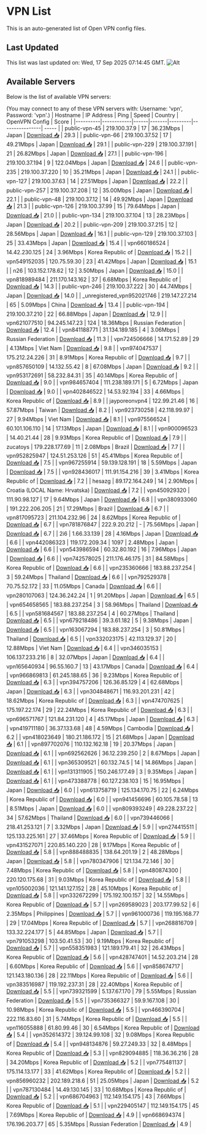 # VPN List

This is an auto-generated list of Open VPN config files.

## Last Updated

This list was last updated on: Wed, 17 Sep 2025 07:14:45 GMT.
![Alt](https://repobeats.axiom.co/api/embed/186b98318ef1479477931607c1ad7d823f12451f.svg "Repobeats analytics image")

## Available Servers

Below is the list of available VPN servers:

(You may connect to any of these VPN servers with: Username: 'vpn', Password: 'vpn'.)
| Hostname | IP Address | Ping | Speed | Country | OpenVPN Config | Score |
|----------|------------|------|-------|---------|----------------| ----- |
| public-vpn-45 | 219.100.37.9 | 17 | 36.23Mbps | Japan | [Download 📥](./configs/server_0_JP.ovpn) | 29.3 |
| public-vpn-66 | 219.100.37.52 | 17 | 49.21Mbps | Japan | [Download 📥](./configs/server_1_JP.ovpn) | 29.1 |
| public-vpn-229 | 219.100.37.191 | 21 | 26.82Mbps | Japan | [Download 📥](./configs/server_2_JP.ovpn) | 27.1 |
| public-vpn-196 | 219.100.37.194 | 9 | 122.04Mbps | Japan | [Download 📥](./configs/server_3_JP.ovpn) | 24.6 |
| public-vpn-235 | 219.100.37.220 | 10 | 35.21Mbps | Japan | [Download 📥](./configs/server_4_JP.ovpn) | 24.1 |
| public-vpn-127 | 219.100.37.63 | 14 | 27.51Mbps | Japan | [Download 📥](./configs/server_5_JP.ovpn) | 22.2 |
| public-vpn-257 | 219.100.37.208 | 12 | 35.00Mbps | Japan | [Download 📥](./configs/server_6_JP.ovpn) | 22.1 |
| public-vpn-48 | 219.100.37.12 | 14 | 49.92Mbps | Japan | [Download 📥](./configs/server_7_JP.ovpn) | 21.3 |
| public-vpn-126 | 219.100.37.99 | 15 | 79.64Mbps | Japan | [Download 📥](./configs/server_8_JP.ovpn) | 21.0 |
| public-vpn-134 | 219.100.37.104 | 13 | 28.23Mbps | Japan | [Download 📥](./configs/server_9_JP.ovpn) | 20.2 |
| public-vpn-209 | 219.100.37.215 | 12 | 28.56Mbps | Japan | [Download 📥](./configs/server_10_JP.ovpn) | 16.1 |
| public-vpn-129 | 219.100.37.103 | 25 | 33.43Mbps | Japan | [Download 📥](./configs/server_11_JP.ovpn) | 15.4 |
| vpn660186524 | 14.42.230.125 | 24 | 3.96Mbps | Korea Republic of | [Download 📥](./configs/server_12_KR.ovpn) | 15.2 |
| vpn549152035 | 120.75.59.30 | 23 | 41.42Mbps | Japan | [Download 📥](./configs/server_13_JP.ovpn) | 15.1 |
| n26 | 103.152.178.62 | 12 | 3.50Mbps | Japan | [Download 📥](./configs/server_14_JP.ovpn) | 15.0 |
| vpn818989484 | 211.170.143.162 | 37 | 6.68Mbps | Korea Republic of | [Download 📥](./configs/server_15_KR.ovpn) | 14.3 |
| public-vpn-246 | 219.100.37.222 | 30 | 44.74Mbps | Japan | [Download 📥](./configs/server_16_JP.ovpn) | 14.0 |
| _unregistered_vpn952021746 | 219.147.27.214 | 65 | 5.09Mbps | China | [Download 📥](./configs/server_17_CN.ovpn) | 13.4 |
| public-vpn-194 | 219.100.37.210 | 22 | 66.88Mbps | Japan | [Download 📥](./configs/server_18_JP.ovpn) | 12.9 |
| vpn621077510 | 94.245.147.23 | 124 | 18.36Mbps | Russian Federation | [Download 📥](./configs/server_19_RU.ovpn) | 12.4 |
| vpn841188771 | 31.134.189.185 | 4 | 3.06Mbps | Russian Federation | [Download 📥](./configs/server_20_RU.ovpn) | 11.3 |
| vpn724506666 | 14.171.52.89 | 29 | 4.13Mbps | Viet Nam | [Download 📥](./configs/server_21_VN.ovpn) | 9.8 |
| vpn974047537 | 175.212.24.226 | 31 | 8.91Mbps | Korea Republic of | [Download 📥](./configs/server_22_KR.ovpn) | 9.7 |
| vpn857650109 | 14.132.55.42 | 8 | 67.08Mbps | Japan | [Download 📥](./configs/server_23_JP.ovpn) | 9.2 |
| vpn953172691 | 58.232.84.31 | 35 | 40.14Mbps | Korea Republic of | [Download 📥](./configs/server_24_KR.ovpn) | 9.0 |
| vpn984657404 | 111.238.189.171 | 5 | 6.72Mbps | Japan | [Download 📥](./configs/server_25_JP.ovpn) | 9.0 |
| vpn402846522 | 14.53.92.194 | 33 | 4.66Mbps | Korea Republic of | [Download 📥](./configs/server_26_KR.ovpn) | 8.9 |
| jayporeonvpn4 | 122.99.21.46 | 16 | 57.87Mbps | Taiwan | [Download 📥](./configs/server_27_TW.ovpn) | 8.2 |
| vpn923730258 | 42.118.99.97 | 27 | 9.94Mbps | Viet Nam | [Download 📥](./configs/server_28_VN.ovpn) | 8.1 |
| vpn975566524 | 60.101.106.110 | 14 | 17.13Mbps | Japan | [Download 📥](./configs/server_29_JP.ovpn) | 8.1 |
| vpn900096523 | 14.40.21.44 | 28 | 9.93Mbps | Korea Republic of | [Download 📥](./configs/server_30_KR.ovpn) | 7.9 |
| zucatoys | 179.228.177.69 | 11 | 2.08Mbps | Brazil | [Download 📥](./configs/server_31_BR.ovpn) | 7.7 |
| vpn952825947 | 124.51.253.126 | 51 | 45.41Mbps | Korea Republic of | [Download 📥](./configs/server_32_KR.ovpn) | 7.5 |
| vpn967255914 | 59.139.128.191 | 18 | 5.59Mbps | Japan | [Download 📥](./configs/server_33_JP.ovpn) | 7.5 |
| vpn928436017 | 111.91.154.216 | 39 | 3.41Mbps | Korea Republic of | [Download 📥](./configs/server_34_KR.ovpn) | 7.2 |
| hesazg | 89.172.164.249 | 14 | 2.90Mbps | Croatia (LOCAL Name: Hrvatska) | [Download 📥](./configs/server_35_HR.ovpn) | 7.2 |
| vpn450929320 | 111.90.98.127 | 17 | 9.64Mbps | Japan | [Download 📥](./configs/server_36_JP.ovpn) | 6.8 |
| vpn380933060 | 191.222.206.205 | 21 | 17.29Mbps | Brazil | [Download 📥](./configs/server_37_BR.ovpn) | 6.7 |
| vpn817095723 | 211.104.232.96 | 24 | 8.62Mbps | Korea Republic of | [Download 📥](./configs/server_38_KR.ovpn) | 6.7 |
| vpn781876847 | 222.9.20.212 | - | 75.56Mbps | Japan | [Download 📥](./configs/server_39_JP.ovpn) | 6.7 |
| 2i6 | 1.66.33.139 | 28 | 4.16Mbps | Japan | [Download 📥](./configs/server_40_JP.ovpn) | 6.6 |
| vpn442086323 | 119.172.209.34 | 1097 | 2.48Mbps | Japan | [Download 📥](./configs/server_41_JP.ovpn) | 6.6 |
| vpn543986594 | 60.32.80.192 | 16 | 7.96Mbps | Japan | [Download 📥](./configs/server_42_JP.ovpn) | 6.6 |
| vpn742578025 | 211.176.46.175 | 31 | 84.58Mbps | Korea Republic of | [Download 📥](./configs/server_43_KR.ovpn) | 6.6 |
| vpn235360666 | 183.88.237.254 | 3 | 59.24Mbps | Thailand | [Download 📥](./configs/server_44_TH.ovpn) | 6.6 |
| vpn792529378 | 70.75.52.172 | 33 | 11.05Mbps | Canada | [Download 📥](./configs/server_45_CA.ovpn) | 6.6 |
| vpn280107063 | 124.36.242.24 | 1 | 91.20Mbps | Japan | [Download 📥](./configs/server_46_JP.ovpn) | 6.5 |
| vpn654658565 | 183.88.237.254 | 3 | 58.96Mbps | Thailand | [Download 📥](./configs/server_47_TH.ovpn) | 6.5 |
| vpn581684567 | 183.88.237.254 | 4 | 60.27Mbps | Thailand | [Download 📥](./configs/server_48_TH.ovpn) | 6.5 |
| vpn679218486 | 39.3.61.182 | 5 | 9.38Mbps | Japan | [Download 📥](./configs/server_49_JP.ovpn) | 6.5 |
| vpn163067294 | 183.88.237.254 | 3 | 50.81Mbps | Thailand | [Download 📥](./configs/server_50_TH.ovpn) | 6.5 |
| vpn332023175 | 42.113.129.37 | 20 | 12.88Mbps | Viet Nam | [Download 📥](./configs/server_51_VN.ovpn) | 6.4 |
| vpn346035153 | 106.137.233.216 | 8 | 32.07Mbps | Japan | [Download 📥](./configs/server_52_JP.ovpn) | 6.4 |
| vpn165640934 | 96.55.160.7 | 13 | 43.17Mbps | Canada | [Download 📥](./configs/server_53_CA.ovpn) | 6.4 |
| vpn966869813 | 61.245.188.65 | 36 | 9.23Mbps | Korea Republic of | [Download 📥](./configs/server_54_KR.ovpn) | 6.3 |
| vpn394757206 | 126.36.85.129 | 4 | 62.68Mbps | Japan | [Download 📥](./configs/server_55_JP.ovpn) | 6.3 |
| vpn304848671 | 116.93.201.231 | 42 | 18.62Mbps | Korea Republic of | [Download 📥](./configs/server_56_KR.ovpn) | 6.3 |
| vpn474707625 | 175.197.22.174 | 29 | 22.24Mbps | Korea Republic of | [Download 📥](./configs/server_57_KR.ovpn) | 6.3 |
| vpn696571767 | 121.84.231.120 | 4 | 45.17Mbps | Japan | [Download 📥](./configs/server_58_JP.ovpn) | 6.3 |
| vpn419711180 | 36.37.133.68 | 48 | 4.59Mbps | Cambodia | [Download 📥](./configs/server_59_KH.ovpn) | 6.2 |
| vpn418023649 | 180.21.186.172 | 15 | 21.68Mbps | Japan | [Download 📥](./configs/server_60_JP.ovpn) | 6.1 |
| vpn897702076 | 110.132.162.18 | 19 | 20.37Mbps | Japan | [Download 📥](./configs/server_61_JP.ovpn) | 6.1 |
| vpn692562626 | 36.12.239.250 | 2 | 8.67Mbps | Japan | [Download 📥](./configs/server_62_JP.ovpn) | 6.1 |
| vpn365309521 | 60.132.74.5 | 14 | 14.86Mbps | Japan | [Download 📥](./configs/server_63_JP.ovpn) | 6.1 |
| vpn131311905 | 150.246.177.49 | 3 | 9.35Mbps | Japan | [Download 📥](./configs/server_64_JP.ovpn) | 6.1 |
| vpn473388778 | 60.127.238.103 | 15 | 16.95Mbps | Japan | [Download 📥](./configs/server_65_JP.ovpn) | 6.0 |
| vpn613758719 | 125.134.170.75 | 22 | 6.24Mbps | Korea Republic of | [Download 📥](./configs/server_66_KR.ovpn) | 6.0 |
| vpn941456696 | 60.105.78.58 | 13 | 8.51Mbps | Japan | [Download 📥](./configs/server_67_JP.ovpn) | 6.0 |
| vpn809393249 | 49.228.237.22 | 34 | 57.62Mbps | Thailand | [Download 📥](./configs/server_68_TH.ovpn) | 6.0 |
| vpn739446066 | 218.41.253.121 | 7 | 3.32Mbps | Japan | [Download 📥](./configs/server_69_JP.ovpn) | 5.9 |
| vpn274415511 | 125.133.225.161 | 27 | 37.46Mbps | Korea Republic of | [Download 📥](./configs/server_70_KR.ovpn) | 5.9 |
| vpn431527071 | 220.85.140.220 | 28 | 9.17Mbps | Korea Republic of | [Download 📥](./configs/server_71_KR.ovpn) | 5.8 |
| vpn888488835 | 138.64.201.19 | 2 | 48.28Mbps | Japan | [Download 📥](./configs/server_72_JP.ovpn) | 5.8 |
| vpn780347906 | 121.134.72.146 | 30 | 7.48Mbps | Korea Republic of | [Download 📥](./configs/server_73_KR.ovpn) | 5.8 |
| vpn480874300 | 220.120.175.68 | 31 | 9.03Mbps | Korea Republic of | [Download 📥](./configs/server_74_KR.ovpn) | 5.8 |
| vpn105002036 | 121.141.127.152 | 28 | 45.10Mbps | Korea Republic of | [Download 📥](./configs/server_75_KR.ovpn) | 5.8 |
| vpn332672299 | 175.192.100.157 | 32 | 14.55Mbps | Korea Republic of | [Download 📥](./configs/server_76_KR.ovpn) | 5.7 |
| vpn269589023 | 203.177.99.52 | 6 | 2.35Mbps | Philippines | [Download 📥](./configs/server_77_PH.ovpn) | 5.7 |
| vpn961000736 | 119.195.168.77 | 29 | 17.04Mbps | Korea Republic of | [Download 📥](./configs/server_78_KR.ovpn) | 5.7 |
| vpn268816709 | 133.32.224.177 | 5 | 44.85Mbps | Japan | [Download 📥](./configs/server_79_JP.ovpn) | 5.7 |
| vpn791053298 | 103.50.41.53 | 30 | 9.19Mbps | Korea Republic of | [Download 📥](./configs/server_80_KR.ovpn) | 5.7 |
| vpn558351983 | 121.189.179.41 | 32 | 26.43Mbps | Korea Republic of | [Download 📥](./configs/server_81_KR.ovpn) | 5.6 |
| vpn428747401 | 14.52.203.214 | 28 | 6.60Mbps | Korea Republic of | [Download 📥](./configs/server_82_KR.ovpn) | 5.6 |
| vpn858674717 | 121.143.180.136 | 28 | 22.11Mbps | Korea Republic of | [Download 📥](./configs/server_83_KR.ovpn) | 5.6 |
| vpn383516987 | 119.192.237.31 | 28 | 22.40Mbps | Korea Republic of | [Download 📥](./configs/server_84_KR.ovpn) | 5.5 |
| vpn739321599 | 5.137.67.170 | 79 | 5.55Mbps | Russian Federation | [Download 📥](./configs/server_85_RU.ovpn) | 5.5 |
| vpn735366327 | 59.9.167.108 | 30 | 10.98Mbps | Korea Republic of | [Download 📥](./configs/server_86_KR.ovpn) | 5.5 |
| vpn466390704 | 222.116.83.60 | 31 | 5.74Mbps | Korea Republic of | [Download 📥](./configs/server_87_KR.ovpn) | 5.5 |
| vpn116055888 | 61.80.99.46 | 30 | 6.54Mbps | Korea Republic of | [Download 📥](./configs/server_88_KR.ovpn) | 5.4 |
| vpn352614372 | 39.124.99.108 | 32 | 9.08Mbps | Korea Republic of | [Download 📥](./configs/server_89_KR.ovpn) | 5.4 |
| vpn948134876 | 59.27.249.33 | 32 | 8.48Mbps | Korea Republic of | [Download 📥](./configs/server_90_KR.ovpn) | 5.3 |
| vpn829094885 | 118.36.36.216 | 28 | 34.20Mbps | Korea Republic of | [Download 📥](./configs/server_91_KR.ovpn) | 5.2 |
| vpn775481137 | 175.114.13.177 | 33 | 41.62Mbps | Korea Republic of | [Download 📥](./configs/server_92_KR.ovpn) | 5.2 |
| vpn856960232 | 202.189.218.6 | 51 | 25.05Mbps | Japan | [Download 📥](./configs/server_93_JP.ovpn) | 5.2 |
| vpn787130484 | 14.49.130.145 | 33 | 10.68Mbps | Korea Republic of | [Download 📥](./configs/server_94_KR.ovpn) | 5.2 |
| vpn686704963 | 112.149.154.175 | 43 | 7.66Mbps | Korea Republic of | [Download 📥](./configs/server_95_KR.ovpn) | 5.1 |
| vpn229405147 | 112.149.154.175 | 45 | 7.69Mbps | Korea Republic of | [Download 📥](./configs/server_96_KR.ovpn) | 4.9 |
| vpn668694374 | 176.196.203.77 | 65 | 5.35Mbps | Russian Federation | [Download 📥](./configs/server_97_RU.ovpn) | 4.9 |
